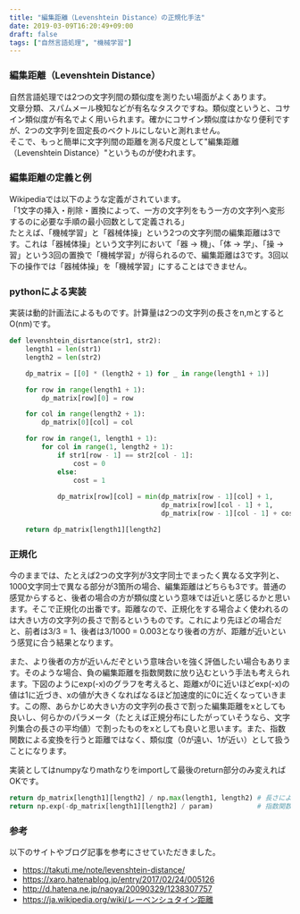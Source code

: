 ```yaml
---
title: "編集距離（Levenshtein Distance）の正規化手法"
date: 2019-03-09T16:20:49+09:00
draft: false
tags: ["自然言語処理", "機械学習"]
---
```

### 編集距離（Levenshtein Distance）
自然言語処理では2つの文字列間の類似度を測りたい場面がよくあります。  
文章分類、スパムメール検知などが有名なタスクですね。類似度というと、コサイン類似度が有名でよく用いられます。確かにコサイン類似度はかなり便利ですが、2つの文字列を固定長のベクトルにしないと測れません。  
そこで、もっと簡単に文字列間の距離を測る尺度として"編集距離（Levenshtein Distance）"というものが使われます。

### 編集距離の定義と例
Wikipediaでは以下のような定義がされています。   
「1文字の挿入・削除・置換によって、一方の文字列をもう一方の文字列へ変形するのに必要な手順の最小回数として定義される」  
たとえば、「機械学習」と「器械体操」という2つの文字列間の編集距離は3です。これは「器械体操」という文字列において「器 -> 機」、「体 -> 学」、「操 -> 習」という3回の置換で「機械学習」が得られるので、編集距離は3です。3回以下の操作では「器械体操」を「機械学習」にすることはできません。  

### pythonによる実装
実装は動的計画法によるものです。計算量は2つの文字列の長さをn,mとするとO(nm)です。

```python
def levenshtein_disrtance(str1, str2):
    length1 = len(str1)
    length2 = len(str2)

    dp_matrix = [[0] * (length2 + 1) for _ in range(length1 + 1)]

    for row in range(length1 + 1):
        dp_matrix[row][0] = row

    for col in range(length2 + 1):
        dp_matrix[0][col] = col

    for row in range(1, length1 + 1):
        for col in range(1, length2 + 1):
            if str1[row - 1] == str2[col - 1]:
                cost = 0
            else:
                cost = 1
            
            dp_matrix[row][col] = min(dp_matrix[row - 1][col] + 1,          # 文字の挿入
                                      dp_matrix[row][col - 1] + 1,          # 文字の削除
                                      dp_matrix[row - 1][col - 1] + cost)   # 文字の置換

    return dp_matrix[length1][length2]
```

### 正規化
今のままでは、たとえば2つの文字列が3文字同士でまったく異なる文字列と、1000文字同士で異なる部分が3箇所の場合、編集距離はどちらも3です。普通の感覚からすると、後者の場合の方が類似度という意味では近いと感じるかと思います。そこで正規化の出番です。距離なので、正規化をする場合よく使われるのは大きい方の文字列の長さで割るというものです。これにより先ほどの場合だと、前者は3/3 = 1、後者は3/1000 = 0.003となり後者の方が、距離が近いという感覚に合う結果となります。

また、より後者の方が近いんだぞという意味合いを強く評価したい場合もあります。そのような場合、負の編集距離を指数関数に放り込むという手法も考えられます。下図のようにexp(-x)のグラフを考えると、距離xが0に近いほどexp(-x)の値は1に近づき、xの値が大きくなればなるほど加速度的に0に近くなっていきます。この際、あらかじめ大きい方の文字列の長さで割った編集距離をxとしても良いし、何らかのパラメータ（たとえば正規分布にしたがっていそうなら、文字列集合の長さの平均値）で割ったものをxとしても良いと思います。また、指数関数による変換を行うと距離ではなく、類似度（0が遠い、1が近い）として扱うことになります。

<!-- ![hugo-img1](/image/exp.png) -->

実装としてはnumpyなりmathなりをimportして最後のreturn部分のみ変えればOKです。

```python
return dp_matrix[length1][length2] / np.max(length1, length2) # 長さによる正規化
return np.exp(-dp_matrix[length1][length2] / param)           # 指数関数による正規化
```

### 参考
以下のサイトやブログ記事を参考にさせていただきました。

- https://takuti.me/note/levenshtein-distance/
- https://xaro.hatenablog.jp/entry/2017/02/24/005126
- http://d.hatena.ne.jp/naoya/20090329/1238307757
- https://ja.wikipedia.org/wiki/レーベンシュタイン距離